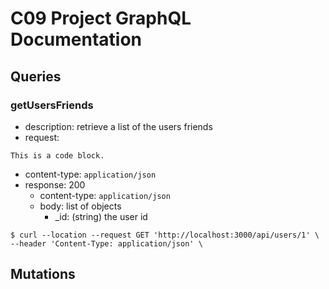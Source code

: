 # C09 Project GraphQL Documentation

## Queries
 

### getUsersFriends
- description: retrieve a list of the users friends
- request: 
<pre><code>This is a code block.
</code></pre>
- content-type: `application/json`
- response: 200
    - content-type: `application/json`
    - body: list of objects
      - _id: (string) the user id
``` 
$ curl --location --request GET 'http://localhost:3000/api/users/1' \
--header 'Content-Type: application/json' \
``` 

## Mutations

